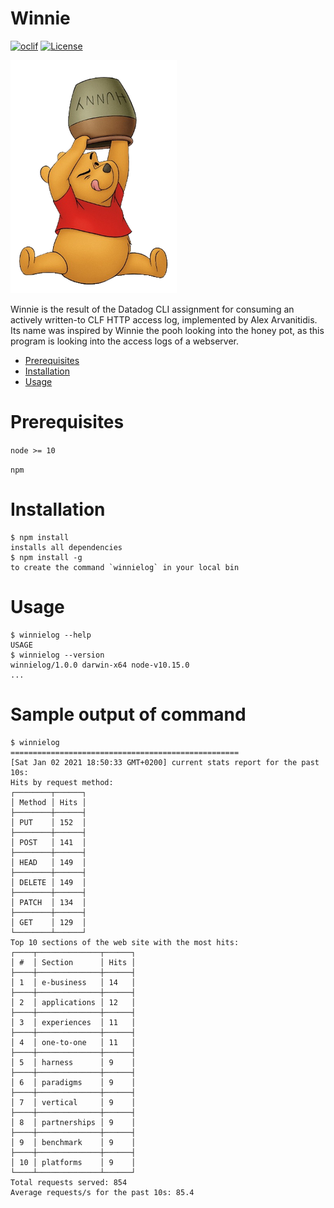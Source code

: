 Winnie
======
[![oclif](https://img.shields.io/badge/cli-oclif-brightgreen.svg)](https://oclif.io)
[![License](https://img.shields.io/npm/l/winnie.svg)](https://github.com/alarv/winnie/blob/master/package.json)

![Winnie](assets/winnie.png)

Winnie is the result of the Datadog CLI assignment for consuming an actively written-to CLF HTTP access log, implemented by Alex Arvanitidis. Its name was inspired by Winnie the pooh looking into the honey pot, as this program is looking into the access logs of a webserver.  

<!-- toc -->
* [Prerequisites](#prerequisites)
* [Installation](#installation)
* [Usage](#usage)
<!-- tocstop -->

# Prerequisites
```node >= 10```

```npm```

# Installation
```sh-session
$ npm install
installs all dependencies
$ npm install -g
to create the command `winnielog` in your local bin
```
# Usage
<!-- usage -->
```sh-session
$ winnielog --help
USAGE
$ winnielog --version
winnielog/1.0.0 darwin-x64 node-v10.15.0
...
```
<!-- usagestop -->

# Sample output of command
```sh-session
$ winnielog
===================================================
[Sat Jan 02 2021 18:50:33 GMT+0200] current stats report for the past 10s:
Hits by request method: 
┌────────┬──────┐
│ Method │ Hits │
├────────┼──────┤
│ PUT    │ 152  │
├────────┼──────┤
│ POST   │ 141  │
├────────┼──────┤
│ HEAD   │ 149  │
├────────┼──────┤
│ DELETE │ 149  │
├────────┼──────┤
│ PATCH  │ 134  │
├────────┼──────┤
│ GET    │ 129  │
└────────┴──────┘
Top 10 sections of the web site with the most hits:
┌────┬──────────────┬──────┐
│ #  │ Section      │ Hits │
├────┼──────────────┼──────┤
│ 1  │ e-business   │ 14   │
├────┼──────────────┼──────┤
│ 2  │ applications │ 12   │
├────┼──────────────┼──────┤
│ 3  │ experiences  │ 11   │
├────┼──────────────┼──────┤
│ 4  │ one-to-one   │ 11   │
├────┼──────────────┼──────┤
│ 5  │ harness      │ 9    │
├────┼──────────────┼──────┤
│ 6  │ paradigms    │ 9    │
├────┼──────────────┼──────┤
│ 7  │ vertical     │ 9    │
├────┼──────────────┼──────┤
│ 8  │ partnerships │ 9    │
├────┼──────────────┼──────┤
│ 9  │ benchmark    │ 9    │
├────┼──────────────┼──────┤
│ 10 │ platforms    │ 9    │
└────┴──────────────┴──────┘
Total requests served: 854
Average requests/s for the past 10s: 85.4
```

